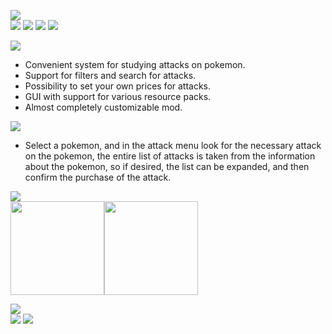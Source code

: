 ![](https://i.imgur.com/LVgeKCu.png)   
[![](https://i.imgur.com/B4evs2K.png)](https://discord.gg/VSGEVagRPq) [![](https://i.imgur.com/uquQMuU.png)](https://github.com/VecooDEV/MoveLearner/wiki) [![](https://i.imgur.com/eaHjYUQ.png)](https://www.patreon.com/Vecoo) [![](https://i.imgur.com/yPBPV5c.png)](https://ko-fi.com/vecoo)

![](https://i.imgur.com/7UrBh85.png)
* Convenient system for studying attacks on pokemon.
* Support for filters and search for attacks.
* Possibility to set your own prices for attacks.
* GUI with support for various resource packs.
* Almost completely customizable mod.

![](https://i.imgur.com/Lc7kBGj.png)
* Select a pokemon, and in the attack menu look for the necessary attack on the pokemon, the entire list of attacks is taken from the information about the pokemon, so if desired, the list can be expanded, and then confirm the purchase of the attack.

![](https://i.imgur.com/Lc7kBGj.png)   
[<img height="150" src="https://i.imgur.com/pscNsPQ.png" width="150"/>](https://www.curseforge.com/minecraft/mc-mods/pixelmon)[<img height="150" src="https://i.imgur.com/ooMfKcL.png" width="150"/>](https://www.curseforge.com/minecraft/mc-mods/atlantis-api)

![](https://i.imgur.com/qMkTFbn.png)   
[![](https://i.imgur.com/x3JMFRv.png)](https://www.curseforge.com/minecraft/mc-mods/movelearner) [![](https://i.imgur.com/Q6tm4Fv.png)](https://modrinth.com/mod/movelearner)
